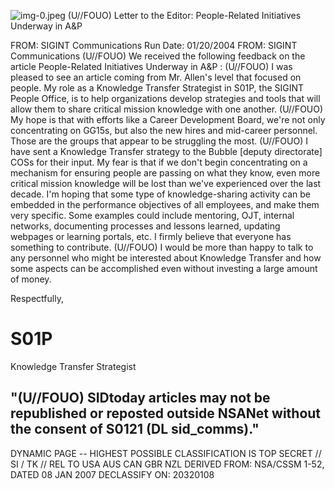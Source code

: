 ![img-0.jpeg](img-0.jpeg)
(U//FOUO) Letter to the Editor: People-Related Initiatives Underway in A\&P

FROM: SIGINT Communications
Run Date: 01/20/2004
FROM: SIGINT Communications
(U//FOUO) We received the following feedback on the article People-Related Initiatives Underway in A\&P :
(U//FOUO) I was pleased to see an article coming from Mr. Allen's level that focused on people. My role as a Knowledge Transfer Strategist in S01P, the SIGINT People Office, is to help organizations develop strategies and tools that will allow them to share critical mission knowledge with one another.
(U//FOUO) My hope is that with efforts like a Career Development Board, we're not only concentrating on GG15s, but also the new hires and mid-career personnel. Those are the groups that appear to be struggling the most.
(U//FOUO) I have sent a Knowledge Transfer strategy to the Bubble [deputy directorate] COSs for their input. My fear is that if we don't begin concentrating on a mechanism for ensuring people are passing on what they know, even more critical mission knowledge will be lost than we've experienced over the last decade. I'm hoping that some type of knowledge-sharing activity can be embedded in the performance objectives of all employees, and make them very specific. Some examples could include mentoring, OJT, internal networks, documenting processes and lessons learned, updating webpages or learning portals, etc. I firmly believe that everyone has something to contribute.
(U//FOUO) I would be more than happy to talk to any personnel who might be interested about Knowledge Transfer and how some aspects can be accomplished even without investing a large amount of money.

Respectfully,

# S01P 

Knowledge Transfer Strategist

## "(U//FOUO) SIDtoday articles may not be republished or reposted outside NSANet without the consent of S0121 (DL sid_comms)."

DYNAMIC PAGE -- HIGHEST POSSIBLE CLASSIFICATION IS TOP SECRET // SI / TK // REL TO USA AUS CAN GBR NZL DERIVED FROM: NSA/CSSM 1-52, DATED 08 JAN 2007 DECLASSIFY ON: 20320108
